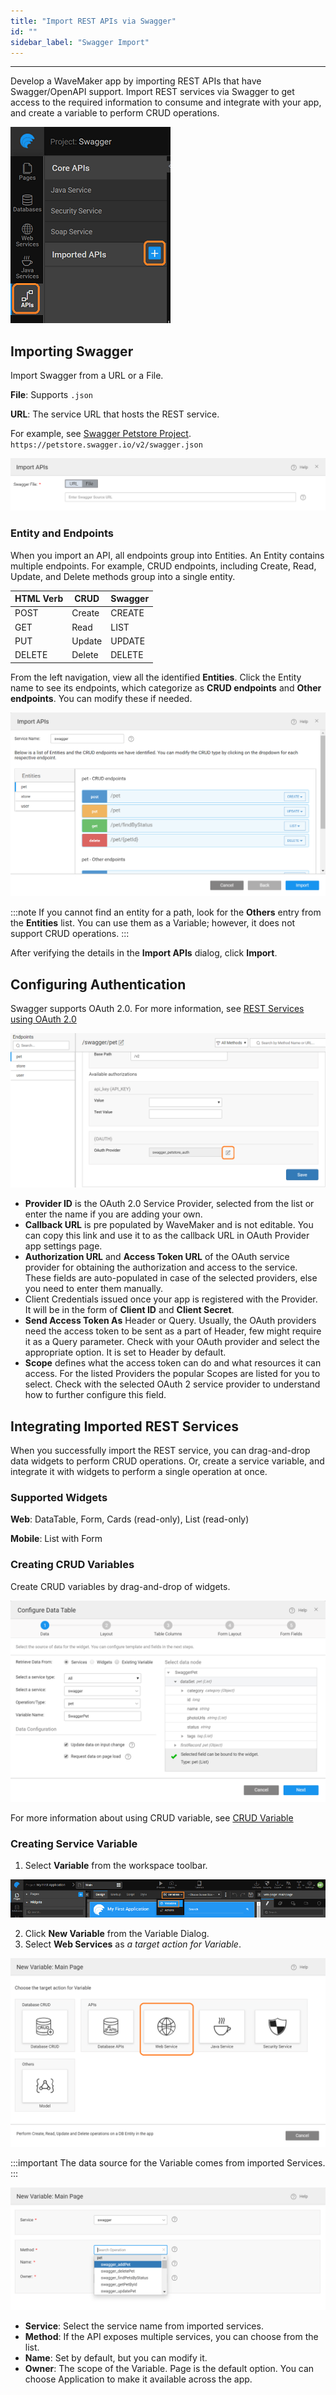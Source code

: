 ```yaml
---
title: "Import REST APIs via Swagger"
id: ""
sidebar_label: "Swagger Import"
---
```

---

Develop a WaveMaker app by importing REST APIs that have Swagger/OpenAPI support. Import REST services via Swagger to get access to the required information to consume and integrate with your app, and create a variable to perform CRUD operations.

![import swagger](/learn/assets/import-swagger.png)

## Importing Swagger

Import Swagger from a URL or a File.

**File**: Supports `.json`  

**URL**: The service URL that hosts the REST service.  

For example, see [Swagger Petstore Project](http://petstore.swagger.io/).  
`https://petstore.swagger.io/v2/swagger.json`  

![import swagger with url or file](/learn/assets/upload-file-url-swagger.png)

### Entity and Endpoints

When you import an API, all endpoints group into Entities. 
An Entity contains multiple endpoints. For example, CRUD endpoints, including Create, Read, Update, and Delete methods group into a single entity.

|HTML Verb |CRUD | Swagger |
|---|---|---|
|POST|Create |CREATE|
|GET|Read| LIST|
|PUT |Update |UPDATE|
|DELETE|Delete|DELETE|

From the left navigation, view all the identified **Entities**. Click the Entity name to see its endpoints, which categorize as **CRUD endpoints** and **Other endpoints**. You can modify these if needed.

![import swagger url](/learn/assets/import-swagger-url.png)

:::note
If you cannot find an entity for a path, look for the **Others** entry from the **Entities** list. You can use them as a Variable; however, it does not support CRUD operations.
:::

After verifying the details in the **Import APIs** dialog, click **Import**. 

## Configuring Authentication

Swagger supports OAuth 2.0. For more information, see [REST Services using OAuth 2.0](/learn/app-development/services/web-services/oauth-2-0-rest-services)

![oauth config for swagger](/learn/assets/oauth-swagger-congif.PNG)

- **Provider ID** is the OAuth 2.0 Service Provider, selected from the list or enter the name if you are adding your own.
- **Callback URL** is pre populated by WaveMaker and is not editable. You can copy this link and use it to as the callback URL in OAuth Provider app settings page.
- **Authorization URL** and **Access Token URL** of the OAuth service provider for obtaining the authorization and access to the service. These fields are auto-populated in case of the selected providers, else you need to enter them manually.
- Client Credentials issued once your app is registered with the Provider. It will be in the form of **Client ID** and **Client Secret**.
- **Send Access Token As** Header or Query. Usually, the OAuth providers need the access token to be sent as a part of Header, few might require it as a Query parameter. Check with your OAuth provider and select the appropriate option. It is set to Header by default.
- **Scope** defines what the access token can do and what resources it can access. For the listed Providers the popular Scopes are listed for you to select. Check with the selected OAuth 2 service provider to understand how to further configure this field.

## Integrating Imported REST Services

When you successfully import the REST service, you can drag-and-drop data widgets to perform CRUD operations. Or, create a service variable, and integrate it with widgets to perform a single operation at once.

### Supported Widgets

**Web**: DataTable, Form, Cards (read-only), List (read-only)

**Mobile**: List with Form

### Creating CRUD Variables

Create CRUD variables by drag-and-drop of widgets.

![datatable crud variable](/learn/assets/datatable-crud-variable.png)

For more information about using CRUD variable, see [CRUD Variable](/learn/app-development/variables/crud-variable)

### Creating Service Variable

1. Select **Variable** from the workspace toolbar.

![variable creation](/learn/assets/var_sel.png)

2. Click **New Variable** from the Variable Dialog.
3. Select **Web Services** as *a target action for Variable*.

![select web services](/learn/assets/select-web-services.PNG)

:::important
The data source for the Variable comes from imported Services.
:::

![swagger variable](/learn/assets/swagger-variable.png)

- **Service**: Select the service name from imported services.
- **Method**: If the API exposes multiple services, you can choose from the list.
- **Name**: Set by default, but you can modify it.
- **Owner**: The scope of the Variable. Page is the default option. You can choose Application to make it available across the app.
